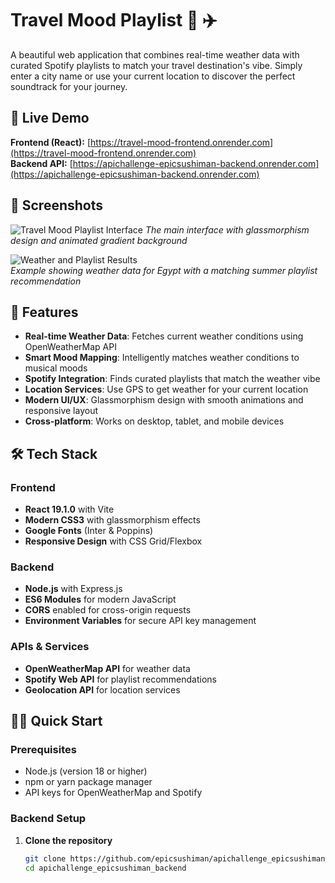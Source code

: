 # Travel Mood Playlist 🎵 ✈️

A beautiful web application that combines real-time weather data with curated Spotify playlists to match your travel destination's vibe. Simply enter a city name or use your current location to discover the perfect soundtrack for your journey.

## 🌟 Live Demo

**Frontend (React):** [https://travel-mood-frontend.onrender.com](https://travel-mood-frontend.onrender.com)  
**Backend API:** [https://apichallenge-epicsushiman-backend.onrender.com](https://apichallenge-epicsushiman-backend.onrender.com)

## 📸 Screenshots

![Travel Mood Playlist Interface](screenshot-main.png)
*The main interface with glassmorphism design and animated gradient background*

![Weather and Playlist Results](screenshot-results.png)  
*Example showing weather data for Egypt with a matching summer playlist recommendation*

## 🚀 Features

- **Real-time Weather Data**: Fetches current weather conditions using OpenWeatherMap API
- **Smart Mood Mapping**: Intelligently matches weather conditions to musical moods
- **Spotify Integration**: Finds curated playlists that match the weather vibe
- **Location Services**: Use GPS to get weather for your current location
- **Modern UI/UX**: Glassmorphism design with smooth animations and responsive layout
- **Cross-platform**: Works on desktop, tablet, and mobile devices

## 🛠️ Tech Stack

### Frontend
- **React 19.1.0** with Vite
- **Modern CSS3** with glassmorphism effects
- **Google Fonts** (Inter & Poppins)
- **Responsive Design** with CSS Grid/Flexbox

### Backend
- **Node.js** with Express.js
- **ES6 Modules** for modern JavaScript
- **CORS** enabled for cross-origin requests
- **Environment Variables** for secure API key management

### APIs & Services
- **OpenWeatherMap API** for weather data
- **Spotify Web API** for playlist recommendations
- **Geolocation API** for location services

## 🏃‍♂️ Quick Start

### Prerequisites
- Node.js (version 18 or higher)
- npm or yarn package manager
- API keys for OpenWeatherMap and Spotify

### Backend Setup

1. **Clone the repository**
   ```bash
   git clone https://github.com/epicsushiman/apichallenge_epicsushiman_backend.git
   cd apichallenge_epicsushiman_backend